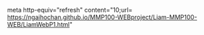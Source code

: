 meta http-equiv="refresh" content="10;url= https://ngaihochan.github.io/MMP100-WEBproject/Liam-MMP100-WEB/LiamWebP1.html"
